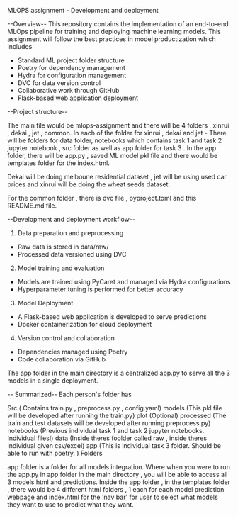 MLOPS assignment - Development and deployment

--Overview--
This repository contains the implementation of an end-to-end MLOps pipeline for training and deploying machine learning models. This assignment will follow the best practices in model productization which includes 
- Standard ML project folder structure
- Poetry for dependency management
- Hydra for configuration management
- DVC for data version control
- Collaborative work through GitHub
- Flask-based web application deployment

--Project structure--

The main file would be mlops-assignment and there will be 4 folders , xinrui , dekai , jet , common.
In each of the folder for xinrui , dekai and jet - There will be folders for data folder, notebooks which contains task 1 and task 2 jupyter notebook , src folder as well as app folder for task 3 . In the app folder, there will be app.py , saved ML model pkl file and there would be templates folder for the index.html.

Dekai will be doing melboune residential dataset , jet will be using used car prices and xinrui will be doing the wheat seeds dataset.

For the common folder , there is dvc file , pyproject.toml and this README.md file.

--Development and deployment workflow--
1. Data preparation and preprocessing
- Raw data is stored in data/raw/
- Processed data versioned using DVC

2. Model training and evaluation
- Models are trained using PyCaret and managed via Hydra configurations
- Hyperparameter tuning is performed for better accuracy

3. Model Deployment
- A Flask-based web application is developed to serve predictions
- Docker containerization for cloud deployment

4. Version control and collaboration
- Dependencies managed using Poetry
- Code collaboration via GitHub

The app folder in the main directory is a centralized app.py to serve all the 3 models in a single deployment.

-- Summarized-- Each person's folder has

Src ( Contains train.py , preprocess.py , config.yaml)
models (This pkl file will be developed after running the train.py)
plot (Optional)
processed (The train and test datasets will be developed after running preprocess.py)
notebooks (Previous individual task 1 and task 2 jupyter notebooks. Individual files!)
data (Inside theres foolder called raw , inside theres individual given csv/excel)
app (This is individual task 3 folder. Should be able to run with poetry. ) Folders

app folder is a folder for all models integration. Where when you were to run the app.py in app folder in the main directory , you will be able to access all 3 models html and predictions.
Inside the app folder , in the templates folder , there would be 4 different html folders , 1 each for each model prediction webpage and index.html for the 'nav bar' for user to select what models they want to use to predict what they want.
